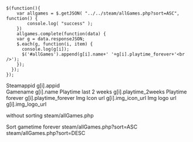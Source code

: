
```

$(function(){
	var allgames = $.getJSON( "../../steam/allGames.php?sort=ASC", function() {
		console.log( "success" );
	})
	allgames.complete(function(data) {
    var g = data.responseJSON;
    $.each(g, function(i, item) {
      console.log(g[i]);
      $('#allGames').append(g[i].name+' '+g[i].playtime_forever+'<br />');  
    });
  });
});

```

Steamappid g[i].appid    
Gamename g[i].name
Playtime last 2 weeks g[i].playtime_2weeks
Playtime forever g[i].playtime_forever
Img Icon url g[i].img_icon_url
Img logo url g[i].img_logo_url


without sorting
steam/allGames.php

Sort gametime forever
steam/allGames.php?sort=ASC
steam/allGames.php?sort=DESC
